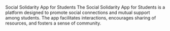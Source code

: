 Social Solidarity App for Students
The Social Solidarity App for Students is a platform designed to promote social connections and mutual support among students.
The app facilitates interactions, encourages sharing of resources, and fosters a sense of community.
